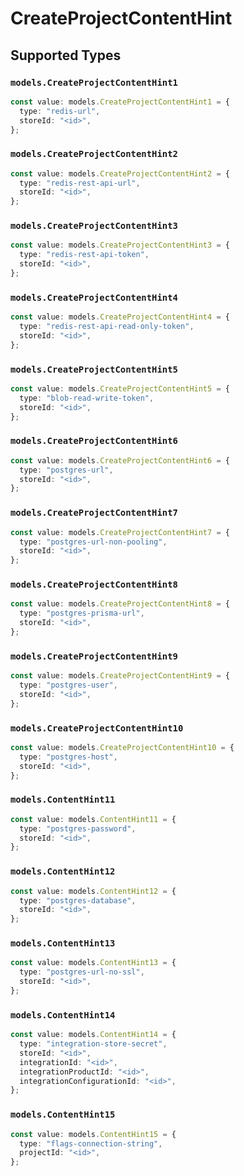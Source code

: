 # CreateProjectContentHint


## Supported Types

### `models.CreateProjectContentHint1`

```typescript
const value: models.CreateProjectContentHint1 = {
  type: "redis-url",
  storeId: "<id>",
};
```

### `models.CreateProjectContentHint2`

```typescript
const value: models.CreateProjectContentHint2 = {
  type: "redis-rest-api-url",
  storeId: "<id>",
};
```

### `models.CreateProjectContentHint3`

```typescript
const value: models.CreateProjectContentHint3 = {
  type: "redis-rest-api-token",
  storeId: "<id>",
};
```

### `models.CreateProjectContentHint4`

```typescript
const value: models.CreateProjectContentHint4 = {
  type: "redis-rest-api-read-only-token",
  storeId: "<id>",
};
```

### `models.CreateProjectContentHint5`

```typescript
const value: models.CreateProjectContentHint5 = {
  type: "blob-read-write-token",
  storeId: "<id>",
};
```

### `models.CreateProjectContentHint6`

```typescript
const value: models.CreateProjectContentHint6 = {
  type: "postgres-url",
  storeId: "<id>",
};
```

### `models.CreateProjectContentHint7`

```typescript
const value: models.CreateProjectContentHint7 = {
  type: "postgres-url-non-pooling",
  storeId: "<id>",
};
```

### `models.CreateProjectContentHint8`

```typescript
const value: models.CreateProjectContentHint8 = {
  type: "postgres-prisma-url",
  storeId: "<id>",
};
```

### `models.CreateProjectContentHint9`

```typescript
const value: models.CreateProjectContentHint9 = {
  type: "postgres-user",
  storeId: "<id>",
};
```

### `models.CreateProjectContentHint10`

```typescript
const value: models.CreateProjectContentHint10 = {
  type: "postgres-host",
  storeId: "<id>",
};
```

### `models.ContentHint11`

```typescript
const value: models.ContentHint11 = {
  type: "postgres-password",
  storeId: "<id>",
};
```

### `models.ContentHint12`

```typescript
const value: models.ContentHint12 = {
  type: "postgres-database",
  storeId: "<id>",
};
```

### `models.ContentHint13`

```typescript
const value: models.ContentHint13 = {
  type: "postgres-url-no-ssl",
  storeId: "<id>",
};
```

### `models.ContentHint14`

```typescript
const value: models.ContentHint14 = {
  type: "integration-store-secret",
  storeId: "<id>",
  integrationId: "<id>",
  integrationProductId: "<id>",
  integrationConfigurationId: "<id>",
};
```

### `models.ContentHint15`

```typescript
const value: models.ContentHint15 = {
  type: "flags-connection-string",
  projectId: "<id>",
};
```

